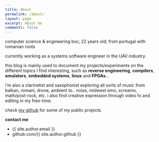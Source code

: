 ```yaml
---
title: About
permalink: /about/
layout: page
excerpt: About me
comments: false
---
```


computer science & engineering bsc; 22 years old; from portugal with romanian roots

currently working as a systems software engineer in the UAV industry.

this blog is mainly used to document my projects/experiments on the different topics I find interesting, such as **reverse engineering**, **compilers**, **emulators**, **embedded systems**, **linux** and **FPGAs**...

i'm also a clarinetist and saxophonist exploring all sorts of music from balkan, romani, drone, ambient to.. noise, midwest emo, screamo, math/post-rock, etc. i also find creative expression through video fx and editing in my free-time.

check [my github](https://github.com/roby2014) for some of my public projects.

**contact me**

- {{ site.author.email }}
- github.com/{{ site.author.github }}
